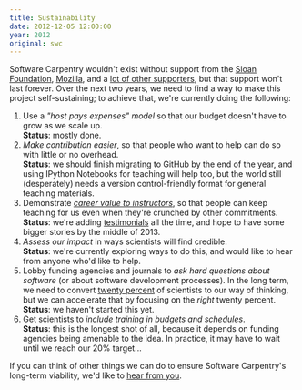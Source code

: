 ```yaml
---
title: Sustainability
date: 2012-12-05 12:00:00
year: 2012
original: swc
---
```

<p>Software Carpentry wouldn't exist without support from the <a href="http://sloan.org">Sloan Foundation</a>, <a href="http://mozilla.org">Mozilla</a>, and a <a href="{{site.baseurl}}/scf/members/">lot of other supporters</a>, but that support won't last forever.  Over the next two years, we need to find a way to make this project self-sustaining; to achieve that, we're currently doing the following:</p>
<ol>
  <li>Use a <em>"host pays expenses" model</em> so that our budget doesn't have to grow as we scale up.<br/><strong>Status</strong>: mostly done.</li>
  <li><em>Make contribution easier</em>, so that people who want to help can do so with little or no overhead.<br/><strong>Status</strong>: we should finish migrating to GitHub by the end of the year, and using IPython Notebooks for teaching will help too, but the world still (desperately) needs a version control-friendly format for general teaching materials.</li>
  <li>Demonstrate <em><a href="{{site.baseurl}}/blog/2012/12/why-be-an-instructor.html">career value to instructors</a></em>, so that people can keep teaching for us even when they're crunched by other commitments.<br/><strong>Status</strong>: we're adding <a href="{{site.baseurl}}/testimonials/">testimonials</a> all the time, and hope to have some bigger stories by the middle of 2013.</li>
  <li><em>Assess our impact</em> in ways scientists will find credible.<br/><strong>Status</strong>: we're currently exploring ways to do this, and would like to hear from anyone who'd like to help.</li>
  <li>Lobby funding agencies and journals to <em>ask hard questions about software</em> (or about software development processes).  In the long term, we need to convert <a href="{{site.baseurl}}/blog/2012/10/twenty-percent.html">twenty percent</a> of scientists to our way of thinking, but we can accelerate that by focusing on the <em>right</em> twenty percent.<br/><strong>Status</strong>: we haven't started this yet.</li>
  <li>Get scientists to <em>include training in budgets and schedules</em>.<br/><strong>Status</strong>: this is the longest shot of all, because it depends on funding agencies being amenable to the idea.  In practice, it may have to wait until we reach our 20% target...</li>
</ol>
<p>If you can think of other things we can do to ensure Software Carpentry's long-term viability, we'd like to <a href="mailto:{{site.contact}}">hear from you</a>.</p>
